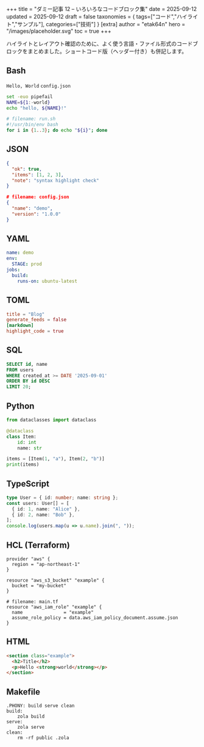 +++
title = "ダミー記事 12 – いろいろなコードブロック集"
date = 2025-09-12
updated = 2025-09-12
draft = false
taxonomies = { tags=["コード","ハイライト","サンプル"], categories=["技術"] }
[extra]
author = "etak64n"
hero = "/images/placeholder.svg"
toc = true
+++

ハイライトとレイアウト確認のために、よく使う言語・ファイル形式のコードブロックをまとめました。ショートコード版（ヘッダー付き）も併記します。

<!-- more -->

## Bash

`Hello, World`
`config.json`

```bash
set -euo pipefail
NAME=${1:-world}
echo "hello, ${NAME}!"
```

```bash
# filename: run.sh
#!/usr/bin/env bash
for i in {1..3}; do echo "${i}"; done
```

## JSON

```json
{
  "ok": true,
  "items": [1, 2, 3],
  "note": "syntax highlight check"
}
```

```json
# filename: config.json
{
  "name": "demo",
  "version": "1.0.0"
}
```

## YAML

```yaml
name: demo
env:
  STAGE: prod
jobs:
  build:
    runs-on: ubuntu-latest
```

## TOML

```toml
title = "Blog"
generate_feeds = false
[markdown]
highlight_code = true
```

## SQL

```sql
SELECT id, name
FROM users
WHERE created_at >= DATE '2025-09-01'
ORDER BY id DESC
LIMIT 20;
```

## Python

```python
from dataclasses import dataclass

@dataclass
class Item:
    id: int
    name: str

items = [Item(1, "a"), Item(2, "b")]
print(items)
```

## TypeScript

```ts
type User = { id: number; name: string };
const users: User[] = [
  { id: 1, name: "Alice" },
  { id: 2, name: "Bob" },
];
console.log(users.map(u => u.name).join(", "));
```

## HCL (Terraform)

```hcl
provider "aws" {
  region = "ap-northeast-1"
}

resource "aws_s3_bucket" "example" {
  bucket = "my-bucket"
}
```

```hcl
# filename: main.tf
resource "aws_iam_role" "example" {
  name               = "example"
  assume_role_policy = data.aws_iam_policy_document.assume.json
}
```

## HTML

```html
<section class="example">
  <h2>Title</h2>
  <p>Hello <strong>world</strong></p>
</section>
```

## Makefile

```make
.PHONY: build serve clean
build:
	zola build
serve:
	zola serve
clean:
	rm -rf public .zola
```
